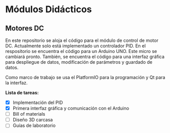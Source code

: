 # **Módulos Didácticos**

## **Motores DC**

En este repositorio se aloja el código para el módulo de control de motor DC. Actualmente solo está implementado un controlador PID. En el respositorio se encuentra el código para un Arduino UNO. Este micro se cambiará pronto. También, se encuentra el código para una interfaz gráfica para despliegue de datos, modificación de parámetros y guardado de datos.

Como marco de trabajo se usa el PlatformIO para la programación y Qt para la interfaz.

**Lista de tareas:**
- [x] Implementación del PID
- [x] Primera interfaz gráfica y comunicación con el Arduino
- [ ] Bill of materials
- [ ] Diseño 3D carcasa
- [ ] Guías de laboratorio
